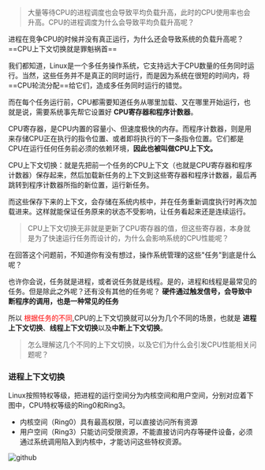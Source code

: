 > 大量等待CPU的进程调度也会导致平均负载升高，此时的CPU使用率也会升高。CPU的进程调度为什么会导致平均负载升高呢？

进程在竞争CPU的时候并没有真正运行，为什么还会导致系统的负载升高呢？==CPU上下文切换就是罪魁祸首==

我们都知道，Linux是一个多任务操作系统，它支持远大于CPU数量的任务同时运行。当然，这些任务并不是真正的同时运行，而是因为系统在很短的时间内，将==CPU轮流分配==给它们，造成多任务同时运行的错觉。

而在每个任务运行前，CPU都需要知道任务从哪里加载、又在哪里开始运行，也就是说，需要系统事先帮它设置好 **CPU寄存器和程序计数器**。

CPU寄存器，是CPU内置的容量小、但速度极快的内存。而程序计数器，则是用来存储CPU正在执行的指令位置、或者即将执行的下一条指令位置。它们都是CPU在运行任何任务前必须的依赖环境，**因此也被叫做CPU上下文。**

CPU上下文切换：就是先把前一个任务的CPU上下文（也就是CPU寄存器和程序计数器）保存起来，然后加载新任务的上下文到这些寄存器和程序计数器，最后再跳转到程序计数器所指的新位置，运行新任务。

而这些保存下来的上下文，会存储在系统内核中，并在任务重新调度执行时再次加载进来。这样就能保证任务原来的状态不受影响，让任务看起来还是连续运行。

> CPU上下文切换无非就是更新了CPU寄存器的值，但这些寄存器，本身就是为了快速运行任务而设计的，为什么会影响系统的CPU性能呢？

在回答这个问题前，不知道你有没有想过，操作系统管理的这些"任务"到底是什么呢？

也许你会说，任务就是进程，或者说任务就是线程。是的，进程和线程是最常见的任务。但是除此之外呢？还有没有其他的任务呢？ **硬件通过触发信号，会导致中断程序的调用，也是一种常见的任务**

所以 <font color=red >根据任务的不同</font>,CPU的上下文切换就可以分为几个不同的场景，也就是 **进程上下文切换**、**线程上下文切换**以及**中断上下文切换**。

>怎么理解这几个不同的上下文切换，以及它们为什么会引发CPU性能相关问题呢？

### 进程上下文切换
Linux按照特权等级，把进程的运行空间分为内核空间和用户空间，分别对应着下图中，CPU特权等级的Ring0和Ring3。
- 内核空间（Ring0）具有最高权限，可以直接访问所有资源
- 用户空间（Ring3）只能访问受限资源，不能直接访问内存等硬件设备，必须通过系统调用陷入到内核中，才能访问这些特权资源。

![github](https://upload.cc/i1/2018/11/28/gnEYIw.png "github")